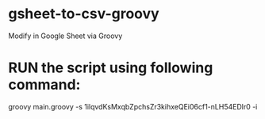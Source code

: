 # gsheet-to-csv-groovy
Modify in Google Sheet via Groovy


# RUN the script using following command:

groovy main.groovy -s 1ilqvdKsMxqbZpchsZr3kihxeQEi06cf1-nLH54EDlr0 -i
